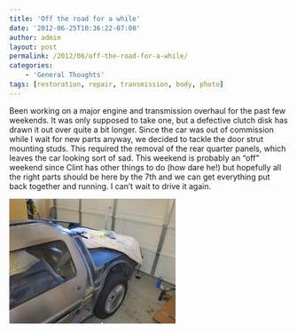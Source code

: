 ```yaml
---
title: 'Off the road for a while'
date: '2012-06-25T10:36:22-07:00'
author: admin
layout: post
permalink: /2012/06/off-the-road-for-a-while/
categories:
    - 'General Thoughts'
tags: [restoration, repair, transmission, body, photo]
---
```


Been working on a major engine and transmission overhaul for the past few weekends. It was only supposed to take one, but a defective clutch disk has drawn it out over quite a bit longer. Since the car was out of commission while I wait for new parts anyway, we decided to tackle the door strut mounting studs. This required the removal of the rear quarter panels, which leaves the car looking sort of sad. This weekend is probably an “off” weekend since Clint has other things to do (how dare he!) but hopefully all the right parts should be here by the 7th and we can get everything put back together and running. I can’t wait to drive it again.

[![](/assets/images/2012/06/IMG_3306-300x225.jpg "8Bit's naked butt")](/assets/images/2012/06/IMG_3306.jpg)